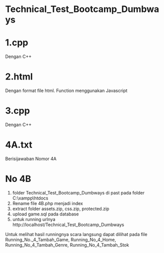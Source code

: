 # Technical_Test_Bootcamp_Dumbways
# 1.cpp
 Dengan C++
# 2.html
 Dengan format file html. Function menggunakan Javascript
# 3.cpp
 Dengan C++ 
# 4A.txt
 Berisijawaban Nomor 4A 
# No 4B
1. folder Technical_Test_Bootcamp_Dumbways di past pada folder C:\xampp\htdocs
2. Rename file 4B.php menjadi index
3. extract folder assets.zip, css.zip, protected.zip
4. upload game.sql pada database
5. untuk running urlnya http://localhost/Technical_Test_Bootcamp_Dumbways

Untuk melihat hasil runningnya scara langsung dapat dilihat pada file Running_No._4_Tambah_Game, Running_No_4_Home,  Running_No_4_Tambah_Genre, Running_No_4_Tambah_Stok



 

